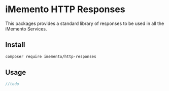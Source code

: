 # iMemento HTTP Responses

This packages provides a standard library of responses to be used in all the iMemento Services.

## Install
```bash
composer require imemento/http-responses
```

## Usage
```php
//todo
```
